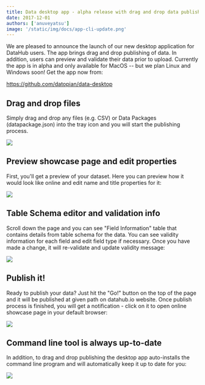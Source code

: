 ```yaml
---
title: Data desktop app - alpha release with drag and drop data publishing support
date: 2017-12-01
authors: ['anuveyatsu']
image: '/static/img/docs/app-cli-update.png'
---
```


We are pleased to announce the launch of our new desktop application for DataHub users. The app brings drag and drop publishing of data. In addition, users can preview and validate their data prior to upload. Currently the app is in alpha and only available for MacOS -- but we plan Linux and Windows soon! Get the app now from:

https://github.com/datopian/data-desktop

## Drag and drop files

Simply drag and drop any files (e.g. CSV) or Data Packages (datapackage.json) into the tray icon and you will start the publishing process.

![](drag-n-drop.gif)

## Preview showcase page and edit properties

First, you'll get a preview of your dataset. Here you can preview how it would look like online and edit name and title properties for it:

![](app-showcase.png)

## Table Schema editor and validation info

Scroll down the page and you can see "Field Information" table that contains details from table schema for the data. You can see validity information for each field and edit field type if necessary. Once you have made a change, it will re-validate and update validity message:

![](app-field-info.png)

## Publish it!

Ready to publish your data? Just hit the "Go!" button on the top of the page and it will be published at given path on datahub.io website. Once publish process is finished, you will get a notification - click on it to open online showcase page in your default browser:

![](app-publish.png)

## Command line tool is always up-to-date

In addition, to drag and drop publishing the desktop app auto-installs the command line program and will automatically keep it up to date for you:

![](app-cli-update.png)

